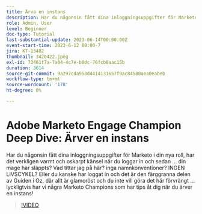 ```yaml
---
title: Ärva en instans
description: Har du någonsin fått dina inloggningsuppgifter för Marketo i din nya roll, har det verkligen varmt och oskarpt känsel när du loggar in och sedan ... din mage har släppts? Vad tittar jag på här? inga namnkonventioner? INGEN LIVSCYKEL? Eller du kanske har loggat in och det är den färggranna delen av Guiden i Oz, där allt är glamoröst och du inte vill göra det här förvrängt ... lyckligtvis har vi några Marketo Champions som har tips åt dig när du ärver en instans!
role: Admin, User
level: Beginner
doc-type: Tutorial
last-substantial-update: 2023-06-14T00:00:00Z
event-start-time: 2023-6-12 08:00-7
jira: KT-13482
thumbnail: 3420422.jpeg
exl-id: 73461f7a-7a04-4c7e-b0dc-76fcb8aac15b
duration: 3614
source-git-commit: 9a297cda953d4414131657f9ac84580aea0eabeb
workflow-type: tm+mt
source-wordcount: '178'
ht-degree: 0%

---
```


# Adobe Marketo Engage Champion Deep Dive: Ärver en instans

Har du någonsin fått dina inloggningsuppgifter för Marketo i din nya roll, har det verkligen varmt och oskarpt känsel när du loggar in och sedan ... din mage har släppts? Vad tittar jag på här? inga namnkonventioner? INGEN LIVSCYKEL? Eller du kanske har loggat in och det är den färggranna delen av Guiden i Oz, där allt är glamoröst och du inte vill göra det här förvrängt ... lyckligtvis har vi några Marketo Champions som har tips åt dig när du ärver en instans!

>[!VIDEO](https://video.tv.adobe.com/v/3420422/?learn=on)
